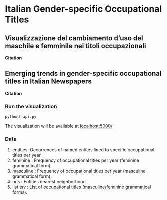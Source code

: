 # Italian Gender-specific Occupational Titles

## Visualizzazione del cambiamento d’uso del maschile e femminile nei titoli occupazionali

<b> Citation </b>

## Emerging trends in gender-specific occupational titles in Italian Newspapers

<b> Citation </b>

### Run the visualization

```
python3 api.py
```
The visualization will be available at [localhost:5000/](http://localhost:5000/)

### Data

1. entities: Occurrences of named entites lined to specific occupational titles per year.
2. feminine : Frequency of occupational titles per year (feminine grammatical form).
3. masculine : Frequency of occupational titles per year (masculine grammatical form).
4. nns : Entities nearest neighborhood
5. list.tsv : List of occupational titles (masculine/feminine grammatical forms).
